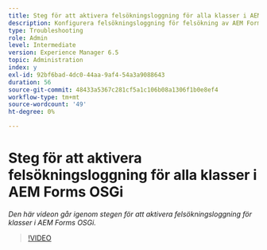 ```yaml
---
title: Steg för att aktivera felsökningsloggning för alla klasser i AEM Forms OSGi
description: Konfigurera felsökningsloggning för felsökning av AEM Forms OSGi
type: Troubleshooting
role: Admin
level: Intermediate
version: Experience Manager 6.5
topic: Administration
index: y
exl-id: 92bf6bad-4dc0-44aa-9af4-54a3a9088643
duration: 56
source-git-commit: 48433a5367c281cf5a1c106b08a1306f1b0e8ef4
workflow-type: tm+mt
source-wordcount: '49'
ht-degree: 0%

---
```


# Steg för att aktivera felsökningsloggning för alla klasser i AEM Forms OSGi

*Den här videon går igenom stegen för att aktivera felsökningsloggning för klasser i AEM Forms OSGi.*

>[!VIDEO](https://video.tv.adobe.com/v/335521?quality=12&learn=on)
